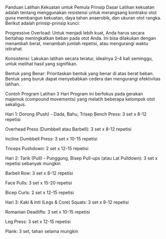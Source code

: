 Panduan Latihan Kekuatan untuk Pemula
Prinsip Dasar
Latihan kekuatan adalah tentang menggunakan resistensi untuk merangsang kontraksi otot guna membangun kekuatan, daya tahan anaerobik, dan ukuran otot rangka. Berikut adalah prinsip-prinsip kunci:

Progressive Overload: Untuk menjadi lebih kuat, Anda harus secara bertahap meningkatkan beban pada otot Anda. Ini bisa dilakukan dengan menambah berat, menambah jumlah repetisi, atau mengurangi waktu istirahat.

Konsistensi: Lakukan latihan secara teratur, idealnya 2-4 kali seminggu, untuk melihat hasil yang signifikan.

Bentuk yang Benar: Prioritaskan bentuk yang benar di atas berat beban. Bentuk yang buruk dapat menyebabkan cedera dan mengurangi efektivitas latihan.

Contoh Program Latihan 3 Hari
Program ini berfokus pada gerakan majemuk (compound movements) yang melatih beberapa kelompok otot sekaligus.

Hari 1: Dorong (Push) - Dada, Bahu, Trisep
Bench Press: 3 set x 8-12 repetisi

Overhead Press (Dumbbell atau Barbell): 3 set x 8-12 repetisi

Incline Dumbbell Press: 3 set x 10-15 repetisi

Triceps Pushdown: 2 set x 12-15 repetisi

Hari 2: Tarik (Pull) - Punggung, Bisep
Pull-ups (atau Lat Pulldown): 3 set x repetisi sebanyak mungkin

Barbell Row: 3 set x 8-12 repetisi

Face Pulls: 3 set x 15-20 repetisi

Bicep Curls: 2 set x 12-15 repetisi

Hari 3: Kaki & Inti (Legs & Core)
Squats: 3 set x 8-12 repetisi

Romanian Deadlifts: 3 set x 10-15 repetisi

Leg Press: 3 set x 12-15 repetisi

Plank: 3 set, tahan selama mungkin
